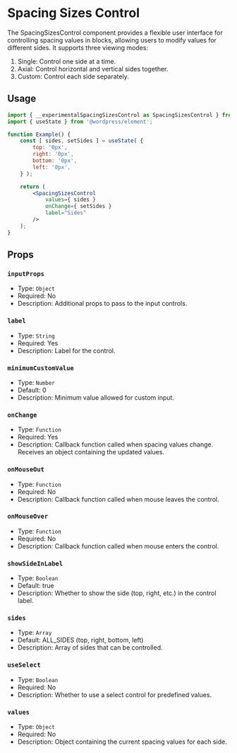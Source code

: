 # Spacing Sizes Control

The SpacingSizesControl component provides a flexible user interface for controlling spacing values in blocks, allowing users to modify values for different sides. It supports three viewing modes:

1. Single: Control one side at a time.
2. Axial: Control horizontal and vertical sides together.
3. Custom: Control each side separately.

## Usage

```jsx
import { __experimentalSpacingSizesControl as SpacingSizesControl } from '@wordpress/block-editor';
import { useState } from '@wordpress/element';

function Example() {
	const [ sides, setSides ] = useState( {
		top: '0px',
		right: '0px',
		bottom: '0px',
		left: '0px',
	} );

	return (
		<SpacingSizesControl
			values={ sides }
			onChange={ setSides }
			label="Sides"
		/>
	);
}
```

## Props

### `inputProps`

-   Type: `Object`
-   Required: No
-   Description: Additional props to pass to the input controls.

### `label`

-   Type: `String`
-   Required: Yes
-   Description: Label for the control.

### `minimumCustomValue`

-   Type: `Number`
-   Default: 0
-   Description: Minimum value allowed for custom input.

### `onChange`

-   Type: `Function`
-   Required: Yes
-   Description: Callback function called when spacing values change. Receives an object containing the updated values.

### `onMouseOut`

-   Type: `Function`
-   Required: No
-   Description: Callback function called when mouse leaves the control.

### `onMouseOver`

-   Type: `Function`
-   Required: No
-   Description: Callback function called when mouse enters the control.

### `showSideInLabel`

-   Type: `Boolean`
-   Default: true
-   Description: Whether to show the side (top, right, etc.) in the control label.

### `sides`

-   Type: `Array`
-   Default: ALL_SIDES (top, right, bottom, left)
-   Description: Array of sides that can be controlled.

### `useSelect`

-   Type: `Boolean`
-   Required: No
-   Description: Whether to use a select control for predefined values.

### `values`

-   Type: `Object`
-   Required: No
-   Description: Object containing the current spacing values for each side.
